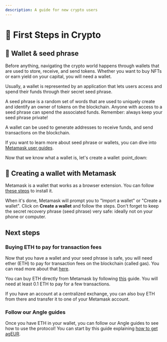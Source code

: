 ```yaml
---
description: A guide for new crypto users
---
```


# 🚶 First Steps in Crypto

## 🔐 Wallet & seed phrase

Before anything, navigating the crypto world happens through wallets that are used to store, receive, and send tokens. Whether you want to buy NFTs or earn yield on your capital, you will need a wallet.

Usually, a wallet is represented by an application that lets users access and spend their funds through their secret seed phrase.

A seed phrase is a random set of words that are used to uniquely create and identify an owner of tokens on the blockchain. Anyone with access to a seed phrase can spend the associated funds. Remember: always keep your seed phrase private!

A wallet can be used to generate addresses to receive funds, and send transactions on the blockchain.

If you want to learn more about seed phrase or wallets, you can dive into [Metamask user guides](https://metamask.zendesk.com/hc/en-us/articles/4404722782107-User-Guide-Secret-Recovery-Phrase-password-and-private-keys).

Now that we know what a wallet is, let's create a wallet :point\_down:

## 🦊 Creating a wallet with Metamask

Metamask is a wallet that works as a browser extension. You can follow [these steps](https://metamask.zendesk.com/hc/en-us/articles/360015489531-Getting-started-with-MetaMask) to install it.

When it's done, Metamask will prompt you to "Import a wallet" or "Create a wallet". Click on **Create a wallet** and follow the steps. Don't forget to keep the secret recovery phrase (seed phrase) very safe: ideally not on your phone or computer.

## Next steps

### Buying ETH to pay for transaction fees

Now that you have a wallet and your seed phrase is safe, you will need ether (ETH) to pay for transaction fees on the blockchain (called gas). You can read more about that [here](https://metamask.zendesk.com/hc/en-us/articles/360015489611-Learn-the-basics-of-blockchains-and-Ethereum-miners-and-validators-gas-cryptocurrencies-and-NFTs-block-explorer-networks-etc-).

You can buy ETH directly from Metamask by following [this](https://metamask.zendesk.com/hc/en-us/articles/360058239311-Directly-buying-tokens-with-on-ramps-in-MetaMask) guide. You will need at least 0.1 ETH to pay for a few transactions.

If you have an account at a centralized exchange, you can also buy ETH from there and transfer it to one of your Metamask account.

### Follow our Angle guides

Once you have ETH in your wallet, you can follow our Angle guides to see how to use the protocol! You can start by this guide explaining [how to get agEUR](mint-burn.md).
